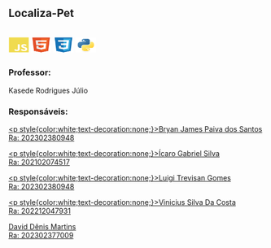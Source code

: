 ## Localiza-Pet

<!DOCTYPE html>
<html lang="pt-BR">
<head>
    <meta charset="UTF-8">
    <meta name="viewport" content="width=device-width, initial-scale=1.0">
</head>
<div style="display: inline_block"><br>
    <img align="center" alt="Bryan-Js" height="30" width="40" src="https://raw.githubusercontent.com/devicons/devicon/master/icons/javascript/javascript-plain.svg">
    <img align="center" alt="Bryan-HTML" height="30" width="40" src="https://raw.githubusercontent.com/devicons/devicon/master/icons/html5/html5-original.svg">
    <img align="center" alt="Bryan-CSS" height="30" width="40" src="https://raw.githubusercontent.com/devicons/devicon/master/icons/css3/css3-original.svg">
    <img align="center" alt="Bryan-Python" height="30" width="40" src="https://raw.githubusercontent.com/devicons/devicon/master/icons/python/python-original.svg">

##

<h3>Professor: </h3>

<p style{color: white;}>Kasede Rodrigues Júlio</p>

<h3>Responsáveis:</h3>

<a href="https://github.com/Bryan-dev22" target="_blank"><p style{color:white;text-decoration:none;}>Bryan James Paiva dos Santos<br>Ra: 202302380948</p></a>
<a href="https://github.com/Icaro-G-Silva" target="_blank"><p style{color:white;text-decoration:none;}>Ícaro Gabriel Silva<br>Ra: 202102074517</p></a>
<a href="https://github.com/treviisan" target="_blank"><p style{color:white;text-decoration:none;}>Luigi Trevisan Gomes<br>Ra: 202302380948</p></a>
<a href="https://github.com/viniciusvvs" target="_blank"><p style{color:white;text-decoration:none;}>Vinicius Silva Da Costa<br>Ra: 202212047931</p></a>
<a href="https://github.com/davidmrtns" target="_blank"><p>David Dênis Martins<br>Ra: 202302377009</p></a>


</div>

</html>
